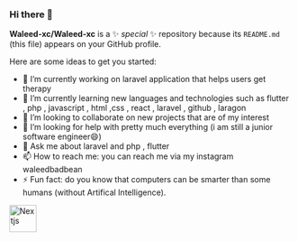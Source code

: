 ### Hi there 👋


**Waleed-xc/Waleed-xc** is a ✨ _special_ ✨ repository because its `README.md` (this file) appears on your GitHub profile.

Here are some ideas to get you started:

- 🔭 I’m currently working on laravel application that helps users get therapy   
- 🌱 I’m currently learning new languages and technologies such as flutter , php , javascript , html ,css , react , laravel , github , laragon 
- 👯 I’m looking to collaborate on new projects that are of my interest
- 🤔 I’m looking for help with pretty much everything (i am still a junior software engineer😄)
- 💬 Ask me about laravel and php , flutter
- 📫 How to reach me: you can reach me via my instagram waleedbadbean
- ⚡ Fun fact: do you know that computers can be smarter than some humans (without Artifical Intelligence).


<img src="https://cdn.simpleicons.org/nextdotjs" alt="Nextjs" height="48" width="48">
